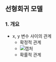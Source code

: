 ## 선형회귀 모델

### 1. 개요
- x, y 변수 사이의 관계
    - 확정적 관계
    - ![캡처](https://user-images.githubusercontent.com/43491168/109390736-b540c000-7956-11eb-86bf-08d39ed59b91.PNG)
    - 확률적 관계
